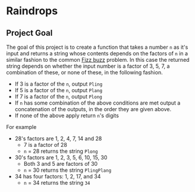 # Raindrops

## Project Goal

The goal of this project is to create a function that takes a number `n` as it's input and returns a string whose contents depends on the factors of `n` in a similar fashion to the common [Fizz buzz](https://en.wikipedia.org/wiki/Fizz_buzz) problem. In this case the returned string depends on whether the input number is a factor of 3, 5, 7, a combination of these, or none of these, in the following fashion.

* If 3 is a factor of the `n`, output `Pling`
* If 5 is a factor of the `n`, output `Plang`
* If 7 is a factor of the `n`, output `Plong`
* If `n` has some combination of the above conditions are met output a concatenation of the outputs, in the order they are given above.
* If none of the above apply return `n`'s digits

For example

- 28's factors are 1, 2, 4, 7, 14 and 28
  - 7 is a factor of 28
  - `n` = 28 returns the string `Plong`
- 30's factors are 1, 2, 3, 5, 6, 10, 15, 30
  - Both 3 and 5 are factors of 30
  - `n` = 30 returns the string `PlingPlang`
- 34 has four factors: 1, 2, 17, and 34
  - `n` = 34 returns the string `34`

